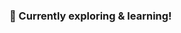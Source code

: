 
<!--

**Bojne/bojne** is a ✨ _special_ ✨ repository because its `README.md` (this file) appears on your GitHub profile.
Here are some ideas to get you started:

- 👯 I’m looking to collaborate on ...
- 🤔 I’m looking for help with ...
- 💬 Ask me about ...
- 📫 How to reach me: ...
- 😄 Pronouns: ...
- ⚡ Fun fact: ...
[![Yuegh Han's GitHub stats](https://github-readme-stats.vercel.app/api?username=bojne)](https://github.com/anuraghazra/github-readme-stats)
-->


### 🔭 Currently exploring & learning! 

